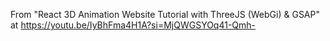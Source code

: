 From "React 3D Animation Website Tutorial with ThreeJS (WebGi) & GSAP" at https://youtu.be/IyBhFma4H1A?si=MjQWGSYOq41-Qmh-